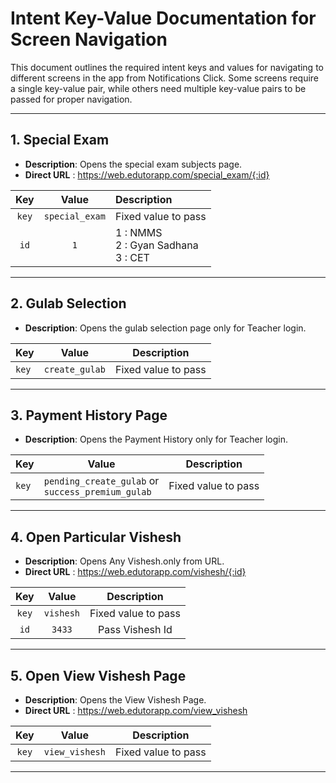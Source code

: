 # Intent Key-Value Documentation for Screen Navigation

This document outlines the required intent keys and values for navigating to different screens in
the app from Notifications Click. Some screens require a single key-value pair, while others need
multiple key-value pairs to be passed for proper navigation.

---

## 1. Special Exam

- **Description**: Opens the special exam subjects page.
- **Direct URL** : https://web.edutorapp.com/special_exam/{:id}

| **Key** |   **Value**    | **Description**                            |
|:-------:|:--------------:|:-------------------------------------------|
|  `key`  | `special_exam` | Fixed value to pass                        |
|  `id`   |      `1`       | 1 : NMMS <br/>2 : Gyan Sadhana<br/>3 : CET |

---

## 2. Gulab Selection

- **Description**: Opens the gulab selection page only for Teacher login.

| **Key** | **Value**      | **Description**     |
|---------|----------------|---------------------|
| `key`   | `create_gulab` | Fixed value to pass |

---

## 3. Payment History Page

- **Description**: Opens the Payment History only for Teacher login.

| **Key** | **Value**                                              | **Description**     |
|---------|--------------------------------------------------------|---------------------|
| `key`   | `pending_create_gulab` or <br/>`success_premium_gulab` | Fixed value to pass |

---

## 4. Open Particular Vishesh

- **Description**: Opens Any Vishesh.only from URL.
- **Direct URL** : https://web.edutorapp.com/vishesh/{:id}

| **Key** | **Value** |   **Description**   |
|:-------:|:---------:|:-------------------:|
|  `key`  | `vishesh` | Fixed value to pass |
|  `id`   |  `3433`   |   Pass Vishesh Id   |

---

## 5. Open View Vishesh Page

- **Description**: Opens the View Vishesh Page.
- **Direct URL** : https://web.edutorapp.com/view_vishesh

| **Key** |   **Value**    |   **Description**   |
|:-------:|:--------------:|:-------------------:|
|  `key`  | `view_vishesh` | Fixed value to pass |

---
